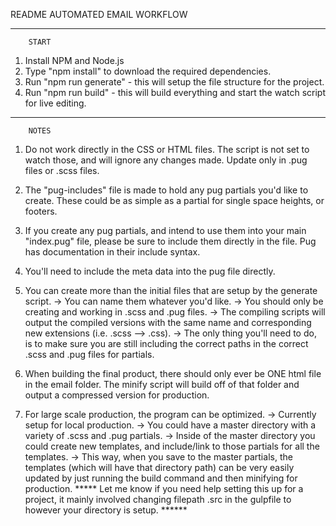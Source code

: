 README AUTOMATED EMAIL WORKFLOW

***********************
        START
1. Install NPM and Node.js
2. Type "npm install" to download the required dependencies.
3. Run "npm run generate" - this will setup the file structure for the project.
4. Run "npm run build" - this will build everything and start the watch script for live editing.

**********************
        NOTES
1. Do not work directly in the CSS or HTML files. The script
is not set to watch those, and will ignore any changes made. 
Update only in .pug files or .scss files.

2. The "pug-includes" file is made to hold any pug partials you'd like 
to create. These could be as simple as a partial for single space heights,
or footers.

3. If you create any pug partials, and intend to use them
into your main "index.pug" file, please be sure to include them
directly in the file. Pug has documentation in their include syntax.

4. You'll need to include the meta data into the pug file directly.

5. You can create more than the initial files that are setup by the generate script.
-> You can name them whatever you'd like.
-> You should only be creating and working in .scss and .pug files.
-> The compiling scripts will output the compiled versions with the same name and corresponding 
new extensions (i.e. .scss --> .css).
-> The only thing you'll need to do, is to make sure you are still including the correct paths
in the correct .scss and .pug files for partials.

6. When building the final product, there should only ever be ONE html file in the email folder.
The minify script will build off of that folder and output a compressed version for production.

7. For large scale production, the program can be optimized.
-> Currently setup for local production. 
-> You could have a master directory with a variety of .scss and .pug partials.
-> Inside of the master directory you could create new templates,
 and include/link to those partials for all the templates.
-> This way, when you save to the master partials, the templates (which will have that directory path)
can be very easily updated by just running the build command and then minifying for production.
***** Let me know if you need help setting this up for a project, it mainly involved changing filepath .src 
in the gulpfile to however your directory is setup. ******